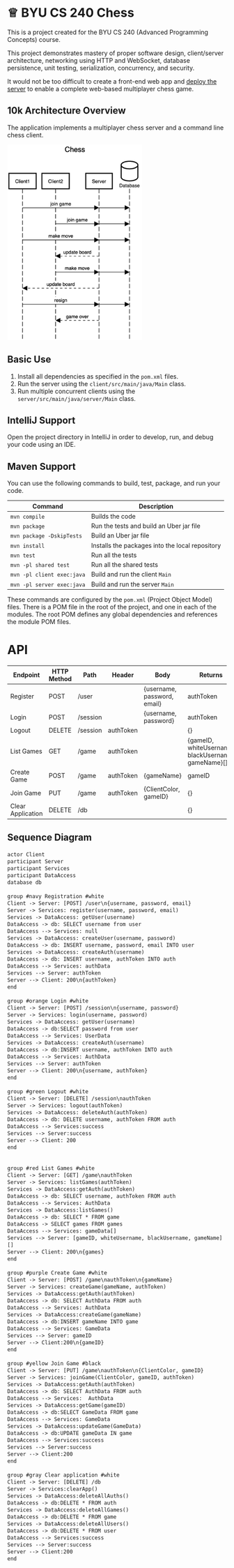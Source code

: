 # ♕ BYU CS 240 Chess

This is a project created for the BYU CS 240 (Advanced Programming Concepts) course.  

This project demonstrates mastery of proper software design, client/server architecture, networking using HTTP and 
WebSocket, database persistence, unit testing, serialization, concurrency, and security.  

It would not be too difficult to create a front-end web app and
[deploy the server](https://github.com/softwareconstruction240/softwareconstruction/blob/main/instruction/aws-chess-server/aws-chess-server.md) to enable a complete web-based multiplayer chess game.

## 10k Architecture Overview

The application implements a multiplayer chess server and a command line chess client.

[![Sequence Diagram](10k-architecture.png)](https://sequencediagram.org/index.html#initialData=C4S2BsFMAIGEAtIGckCh0AcCGAnUBjEbAO2DnBElIEZVs8RCSzYKrgAmO3AorU6AGVIOAG4jUAEyzAsAIyxIYAERnzFkdKgrFIuaKlaUa0ALQA+ISPE4AXNABWAexDFoAcywBbTcLEizS1VZBSVbbVc9HGgnADNYiN19QzZSDkCrfztHFzdPH1Q-Gwzg9TDEqJj4iuSjdmoMopF7LywAaxgvJ3FC6wCLaFLQyHCdSriEseSm6NMBurT7AFcMaWAYOSdcSRTjTka+7NaO6C6emZK1YdHI-Qma6N6ss3nU4Gpl1ZkNrZwdhfeByy9hwyBA7mIT2KAyGGhuSWi9wuc0sAI49nyMG6ElQQA)

## Basic Use
1. Install all dependencies as specified in the `pom.xml` files.
2. Run the server using the `client/src/main/java/Main` class.
3. Run multiple concurrent clients using the `server/src/main/java/server/Main` class.

## IntelliJ Support

Open the project directory in IntelliJ in order to develop, run, and debug your code using an IDE.

## Maven Support

You can use the following commands to build, test, package, and run your code.

| Command                    | Description                                     |
|----------------------------|-------------------------------------------------|
| `mvn compile`              | Builds the code                                 |
| `mvn package`              | Run the tests and build an Uber jar file        |
| `mvn package -DskipTests`  | Build an Uber jar file                          |
| `mvn install`              | Installs the packages into the local repository |
| `mvn test`                 | Run all the tests                               |
| `mvn -pl shared test`      | Run all the shared tests                        |
| `mvn -pl client exec:java` | Build and run the client `Main`                 |
| `mvn -pl server exec:java` | Build and run the server `Main`                 |

These commands are configured by the `pom.xml` (Project Object Model) files. There is a POM file in the root of the project, and one in each of the modules. The root POM defines any global dependencies and references the module POM files.

# API
| Endpoint                | HTTP Method | Path      | Header    | Body                        | Returns                                            |
|-------------------------|-------------|-----------|-----------|-----------------------------|----------------------------------------------------|
| Register                | POST        | /user     |           | {username, password, email} | authToken                                          |
| Login                   | POST        | /session  |           | {username, password}        | authToken                                          |
| Logout                  | DELETE      | /session  | authToken |                             | {}                                                 |
| List Games              | GET         | /game     | authToken |                             | {gameID, whiteUsername, blackUsername, gameName}[] |
| Create Game             | POST        | /game     | authToken | {gameName}                  | gameID                                             |
| Join Game               | PUT         | /game     | authToken | {ClientColor, gameID}       | {}                                                 |
| Clear Application       | DELETE      | /db       |           |                             | {}                                                 |

## Sequence Diagram
```
actor Client
participant Server
participant Services
participant DataAccess
database db

group #navy Registration #white
Client -> Server: [POST] /user\n{username, password, email}
Server -> Services: register(username, password, email)
Services -> DataAccess: getUser(username)
DataAccess -> db: SELECT username from user
DataAccess --> Services: null
Services -> DataAccess: createUser(username, password)
DataAccess -> db: INSERT username, password, email INTO user
Services -> DataAccess: createAuth(username)
DataAccess -> db: INSERT username, authToken INTO auth
DataAccess --> Services: authData
Services --> Server: authToken
Server --> Client: 200\n{authToken}
end

group #orange Login #white
Client -> Server: [POST] /session\n{username, password}
Server -> Services: login(username, password)
Services -> DataAccess: getUser(username)
DataAccess -> db:SELECT password from user
DataAccess --> Services: UserData
Services -> DataAccess: createAuth(username)
DataAccess -> db:INSERT username, authToken INTO auth
DataAccess --> Services: AuthData
Services --> Server: authToken
Server --> Client: 200\n{username, authToken}
end

group #green Logout #white
Client -> Server: [DELETE] /session\nauthToken
Server -> Services: logout(authToken)
Services -> DataAccess: deleteAuth(authToken)
DataAccess -> db: DELETE username, authToken FROM auth
DataAccess --> Services:success
Services --> Server:success
Server --> Client: 200
end


group #red List Games #white
Client -> Server: [GET] /game\nauthToken
Server -> Services: listGames(authToken)
Services -> DataAccess:getAuth(authToken)
DataAccess -> db: SELECT username, authToken FROM auth
DataAccess --> Services: AuthData
Services -> DataAccess:listGames()
DataAccess -> db: SELECT * FROM game
DataAccess -> SELECT games FROM games
DataAccess --> Services: gameData[]
Services --> Server: [gameID, whiteUsername, blackUsername, gameName][]
Server --> Client: 200\n{games}
end

group #purple Create Game #white
Client -> Server: [POST] /game\nauthToken\n{gameName}
Server -> Services: createGame(gameName, authToken)
Services -> DataAccess:getAuth(authToken)
DataAccess -> db: SELECT AuthData FROM auth
DataAccess --> Services: AuthData
Services -> DataAccess:createGame(gameName)
DataAccess -> db:INSERT gameName INTO game
DataAccess --> Services: GameData
Services --> Server: gameID
Server --> Client:200\n{gameID}
end

group #yellow Join Game #black
Client -> Server: [PUT] /game\nauthToken\n{ClientColor, gameID}
Server -> Services: joinGame(ClientColor, gameID, authToken)
Services -> DataAccess:getAuth(authToken)
DataAccess -> db: SELECT AuthData FROM auth
DataAccess --> Services:  AuthData
Services -> DataAccess:getGame(gameID)
DataAccess -> db:SELECT GameData FROM game 
DataAccess --> Services: GameData
Services -> DataAccess:updateGame(GameData)
DataAccess -> db:UPDATE gameData IN game
DataAccess --> Services:success
Services --> Server:success
Server --> Client:200
end

group #gray Clear application #white
Client -> Server: [DELETE] /db
Server -> Services:clearApp()
Services -> DataAccess:deleteAllAuths()
DataAccess -> db:DELETE * FROM auth
Services -> DataAccess:deleteAllGames()
DataAccess -> db:DELETE * FROM game
Services -> DataAccess:deleteAllUsers()
DataAccess -> db:DELETE * FROM user
DataAccess --> Services:success
Services --> Server:success
Server --> Client:200
end
```


